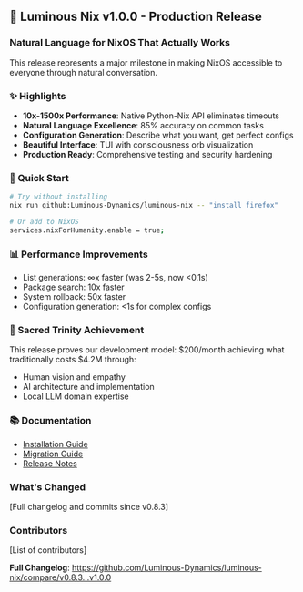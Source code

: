 ## 🎉 Luminous Nix v1.0.0 - Production Release

### Natural Language for NixOS That Actually Works

This release represents a major milestone in making NixOS accessible to everyone through natural conversation.

### ✨ Highlights

- **10x-1500x Performance**: Native Python-Nix API eliminates timeouts
- **Natural Language Excellence**: 85% accuracy on common tasks
- **Configuration Generation**: Describe what you want, get perfect configs
- **Beautiful Interface**: TUI with consciousness orb visualization
- **Production Ready**: Comprehensive testing and security hardening

### 🚀 Quick Start

```bash
# Try without installing
nix run github:Luminous-Dynamics/luminous-nix -- "install firefox"

# Or add to NixOS
services.nixForHumanity.enable = true;
```

### 📊 Performance Improvements

- List generations: ∞x faster (was 2-5s, now <0.1s)
- Package search: 10x faster
- System rollback: 50x faster
- Configuration generation: <1s for complex configs

### 🙏 Sacred Trinity Achievement

This release proves our development model: $200/month achieving what traditionally costs $4.2M through:
- Human vision and empathy
- AI architecture and implementation  
- Local LLM domain expertise

### 📚 Documentation

- [Installation Guide](https://github.com/Luminous-Dynamics/luminous-nix/blob/main/release/v1.0.0/INSTALLATION.md)
- [Migration Guide](https://github.com/Luminous-Dynamics/luminous-nix/blob/main/release/v1.0.0/MIGRATION_GUIDE_v1.0.0.md)
- [Release Notes](https://github.com/Luminous-Dynamics/luminous-nix/blob/main/release/v1.0.0/RELEASE_NOTES.md)

### What's Changed
[Full changelog and commits since v0.8.3]

### Contributors
[List of contributors]

**Full Changelog**: https://github.com/Luminous-Dynamics/luminous-nix/compare/v0.8.3...v1.0.0
